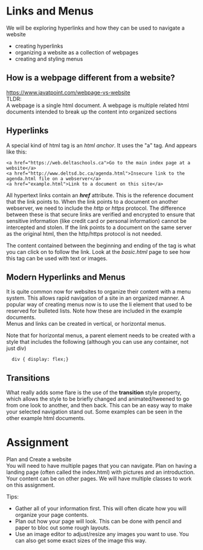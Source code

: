 # Links and Menus

We will be exploring hyperlinks and how they can be used to navigate a website
* creating hyperlinks
* organizing a website as a collection of webpages
* creating and styling menus

## How is a webpage different from a website?
https://www.javatpoint.com/webpage-vs-website  
TLDR:  
A webpage is a single html document.  A webpage is multiple related html documents intended to break up the content into organized sections

## Hyperlinks
A special kind of html tag is an *html anchor*.  It uses the "a" tag.  And appears like this:
```
<a href="https://web.deltaschools.ca">Go to the main index page at a website</a>
<a href="http://www.deltsd.bc.ca/agenda.html">Insecure link to the agenda.html file on a webserver</a>
<a href="example.html">Link to a document on this site</a>
```
All hypertext links contain an ***href*** attribute.  This is the reference document that the link points to.  When the link points to a document on another webserver, we need to include the *http* or *https* protocol.  The difference between these is that secure links are verified and encrypted to ensure that sensitive information (like credit card or personal information) cannot be intercepted and stolen.  If the link points to a document on the same server as the original html, then the http/https protocol is not needed.  

The content contained between the beginning and ending of the tag is what you can click on to follow the link.  Look at the *basic.html* page to see how this tag can be used with text or images.

## Modern Hyperlinks and Menus
It is quite common now for websites to organize their content with a menu system.  This allows rapid navigation of a site in an organized manner.  A popular way of creating menus now is to use the li element that used to be reserved for bulleted lists.  Note how these are included in the example documents.  
Menus and links can be created in vertical, or horizontal menus.  

Note that for horizontal menus, a parent element needs to be created with a style that includes the following (although you can use any container, not just div)
```
  div { display: flex;}
```

## Transitions
What really adds some flare is the use of the **transition** style property, which allows the style to be briefly changed and animated/tweened to go from one look to another, and then back.  This can be an easy way to make your selected navigation stand out.  Some examples can be seen in the other example html documents.

# Assignment
Plan and Create a website  
You will need to have multiple pages that you can navigate.  Plan on having a landing page (often called the index.html) with pictures and an introduction.  Your content can be on other pages.  We will have multiple classes to work on this assignment.























Tips:
* Gather all of your information first. This will often dicate how you will organize your page contents.  
* Plan out how your page will look.  This can be done with pencil and paper to bloc out some rough layouts.
* Use an image editor to adjust/resize any images you want to use.  You can also get some exact sizes of the image this way.
